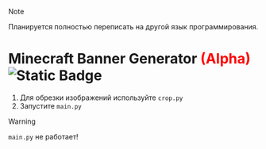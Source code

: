 > [!NOTE]
> Планируется полностью переписать на другой язык программирования. 

# Minecraft Banner Generator <span style="color:red">(Alpha)</span></small> ![Static Badge](https://img.shields.io/badge/В_разработке!-red)

1. Для обрезки изображений используйте ```crop.py```   
2. Запустите ```main.py```
> [!WARNING]
> `main.py` не работает!
